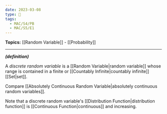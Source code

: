 ```yaml
---
date: 2023-03-08
type: 🧠
tags:
  - MAC/S4/PB
  - MAC/S5/E1
---
```


**Topics:** [[Random Variable]] - [[Probability]]

---

_**(definition)**_

A _discrete random variable_ is a [[Random Variable|random variable]] whose range is contained in a finite or [[Countably Infinite|countably infinite]] [[Set|set]].

Compare [[Absolutely Continuous Random Variable|absolutely continuous random variables]].

Note that a discrete random variable's [[Distribution Function|distribution function]] is [[Continuous Function|continuous]] and increasing.

